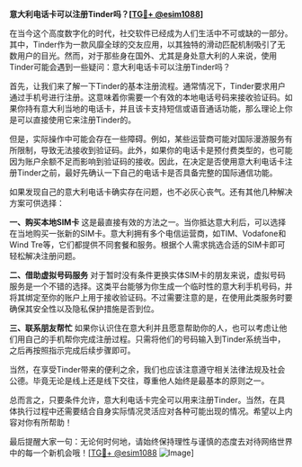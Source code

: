 **意大利电话卡可以注册Tinder吗？[[TG💪+ @esim1088](https://t.me/s/esim1088)]**

在当今这个高度数字化的时代，社交软件已经成为人们生活中不可或缺的一部分。其中，Tinder作为一款风靡全球的交友应用，以其独特的滑动匹配机制吸引了无数用户的目光。然而，对于那些身在国外、尤其是身处意大利的人来说，使用Tinder可能会遇到一些疑问：意大利电话卡可以注册Tinder吗？

首先，让我们来了解一下Tinder的基本注册流程。通常情况下，Tinder要求用户通过手机号进行注册。这意味着你需要一个有效的本地电话号码来接收验证码。如果你持有意大利当地的电话卡，并且该卡支持短信或语音通话功能，那么理论上你是可以直接使用它来注册Tinder的。

但是，实际操作中可能会存在一些障碍。例如，某些运营商可能对国际漫游服务有所限制，导致无法接收到验证码。此外，如果你的电话卡是预付费类型的，也可能因为账户余额不足而影响到验证码的接收。因此，在决定是否使用意大利电话卡注册Tinder之前，最好先确认一下自己的电话卡是否具备完整的国际通信功能。

如果发现自己的意大利电话卡确实存在问题，也不必灰心丧气。还有其他几种解决方案可供选择：

**一、购买本地SIM卡**
这是最直接有效的方法之一。当你抵达意大利后，可以选择在当地购买一张新的SIM卡。意大利拥有多个电信运营商，如TIM、Vodafone和Wind Tre等，它们都提供不同套餐和服务。根据个人需求挑选合适的SIM卡即可轻松解决注册问题。

**二、借助虚拟号码服务**
对于暂时没有条件更换实体SIM卡的朋友来说，虚拟号码服务是一个不错的选择。这类平台能够为你生成一个临时性的意大利手机号码，并将其绑定至你的账户上用于接收验证码。不过需要注意的是，在使用此类服务时要确保其安全性以及隐私保护措施是否到位。

**三、联系朋友帮忙**
如果你认识住在意大利并且愿意帮助你的人，也可以考虑让他们用自己的手机帮你完成注册过程。只需将他们的号码输入到Tinder系统当中，之后再按照指示完成后续步骤即可。

当然，在享受Tinder带来的便利之余，我们也应该注意遵守相关法律法规及社会公德。毕竟无论是线上还是线下交往，尊重他人始终是最基本的原则之一。

总而言之，只要条件允许，意大利电话卡完全可以用来注册Tinder。当然，在具体执行过程中还需要结合自身实际情况灵活应对各种可能出现的情况。希望以上内容对你有所帮助！

最后提醒大家一句：无论何时何地，请始终保持理性与谨慎的态度去对待网络世界中的每一个新机会哦！[[TG💪+ @esim1088](https://t.me/s/esim1088) ![Image](https://i.postimg.cc/4NQfJmqS/Snipaste-2025-05-13-00-14-12.png)]